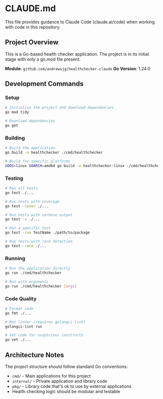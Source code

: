 # CLAUDE.md

This file provides guidance to Claude Code (claude.ai/code) when working with code in this repository.

## Project Overview

This is a Go-based health checker application. The project is in its initial stage with only a go.mod file present.

**Module**: `github.com/andrewsjg/healthchecker-claude`
**Go Version**: 1.24.0

## Development Commands

### Setup
```bash
# Initialize the project and download dependencies
go mod tidy

# Download dependencies
go get
```

### Building
```bash
# Build the application
go build -o healthchecker ./cmd/healthchecker

# Build for specific platforms
GOOS=linux GOARCH=amd64 go build -o healthchecker-linux ./cmd/healthchecker
```

### Testing
```bash
# Run all tests
go test ./...

# Run tests with coverage
go test -cover ./...

# Run tests with verbose output
go test -v ./...

# Run a specific test
go test -run TestName ./path/to/package

# Run tests with race detection
go test -race ./...
```

### Running
```bash
# Run the application directly
go run ./cmd/healthchecker

# Run with arguments
go run ./cmd/healthchecker [args]
```

### Code Quality
```bash
# Format code
go fmt ./...

# Run linter (requires golangci-lint)
golangci-lint run

# Vet code for suspicious constructs
go vet ./...
```

## Architecture Notes

The project structure should follow standard Go conventions:
- `cmd/` - Main applications for this project
- `internal/` - Private application and library code
- `pkg/` - Library code that's ok to use by external applications
- Health checking logic should be modular and testable
